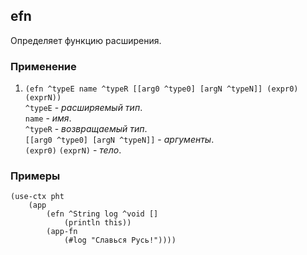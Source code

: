 ## efn
Определяет функцию расширения.

### Применение

1. `(efn ^typeE name ^typeR [[arg0 ^type0] [argN ^typeN]] (expr0) (exprN))`<br>
`^typeE` - _расширяемый тип_.<br>
`name` - _имя_.<br>
`^typeR` - _возвращаемый тип_.<br>
`[[arg0 ^type0] [argN ^typeN]]` - _аргументы_.<br>
`(expr0)` `(exprN)` - _тело_.

### Примеры

```pihta
(use-ctx pht
    (app
        (efn ^String log ^void []
            (println this))
        (app-fn
            (#log "Славься Русь!"))))
```